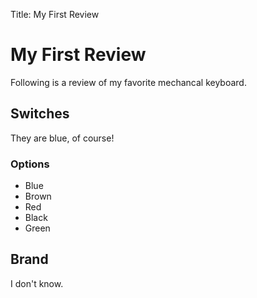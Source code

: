 Title: My First Review

# My First Review
Following is a review of my favorite mechancal keyboard.

## Switches
They are blue, of course!

### Options
* Blue
* Brown
* Red
* Black
* Green

## Brand
I don't know.


